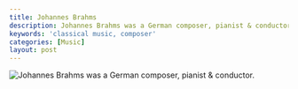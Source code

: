 ```yaml
---
title: Johannes Brahms
description: Johannes Brahms was a German composer, pianist & conductor.
keywords: 'classical music, composer'
categories: [Music]
layout: post
---
```


![Johannes Brahms was a German composer, pianist & conductor.][1]

[1]: (https://firebasestorage.googleapis.com/v0/b/perceptua-b6ea3.appspot.com/o/public%2Fbrahms.jpg?alt=media&token=467c7228-db77-4112-91cd-832ac40da029)
